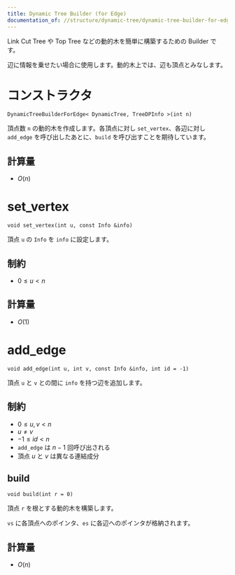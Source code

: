```yaml
---
title: Dynamic Tree Builder (for Edge)
documentation_of: //structure/dynamic-tree/dynamic-tree-builder-for-edge.hpp
---
```


Link Cut Tree や Top Tree などの動的木を簡単に構築するための Builder です。

辺に情報を乗せたい場合に使用します。動的木上では、辺も頂点とみなします。


# コンストラクタ

```
DynamicTreeBuilderForEdge< DynamicTree, TreeDPInfo >(int n)
```

頂点数 `n` の動的木を作成します。各頂点に対し `set_vertex`、各辺に対し `add_edge` を呼び出したあとに、`build` を呼び出すことを期待しています。

## 計算量

- $O(n)$

# set_vertex

```
void set_vertex(int u, const Info &info)
```

頂点 `u` の `Info` を `info` に設定します。

## 制約

- $0 \leq u \lt n$

## 計算量

- $O(1)$

# add_edge

```
void add_edge(int u, int v, const Info &info, int id = -1)
```

頂点 `u` と `v` との間に `info` を持つ辺を追加します。

## 制約

- $0 \leq u, v \lt n$
- $u \neq v$
- $-1 \leq id \lt n$
- `add_edge` は $n - 1$ 回呼び出される
- 頂点 $u$ と $v$ は異なる連結成分

## build

```
void build(int r = 0)
```

頂点 `r` を根とする動的木を構築します。

`vs` に各頂点へのポインタ、`es` に各辺へのポインタが格納されます。

## 計算量

- $O(n)$
